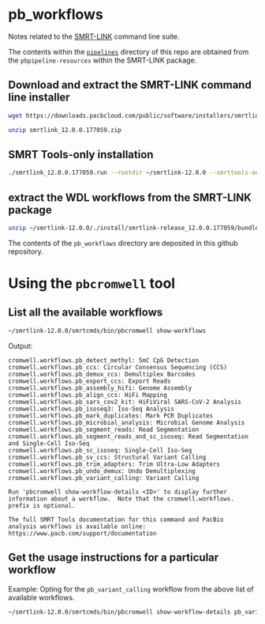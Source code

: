 # pb_workflows


Notes related to the [SMRT-LINK](https://www.pacb.com/support/software-downloads/) command line suite.

The contents within the [`pipelines`](pipelines/) directory of this repo are obtained from the `pbpipeline-resources` within the SMRT-LINK package.


## Download and extract the SMRT-LINK command line installer


```bash
wget https://downloads.pacbcloud.com/public/software/installers/smrtlink_12.0.0.177059.zip

unzip smrtlink_12.0.0.177059.zip
```

## SMRT Tools-only installation


```bash
./smrtlink_12.0.0.177059.run --rootdir ~/smrtlink-12.0.0 --smrttools-only
```

## extract the WDL workflows from the SMRT-LINK package


```bash
unzip ~/smrtlink-12.0.0/./install/smrtlink-release_12.0.0.177059/bundles/smrttools/install/smrttools-release_12.0.0.177059/private/pacbio/pbpipeline-resources/wdl.zip -d ~/smrtlink-12.0.0/pb_workflows
```

The contents of the `pb_workflows` directory are deposited in this github repository.



# Using the `pbcromwell` tool


## List all the available workflows


```bash
~/smrtlink-12.0.0/smrtcmds/bin/pbcromwell show-workflows
```


Output:

```
cromwell.workflows.pb_detect_methyl: 5mC CpG Detection
cromwell.workflows.pb_ccs: Circular Consensus Sequencing (CCS)
cromwell.workflows.pb_demux_ccs: Demultiplex Barcodes
cromwell.workflows.pb_export_ccs: Export Reads
cromwell.workflows.pb_assembly_hifi: Genome Assembly
cromwell.workflows.pb_align_ccs: HiFi Mapping
cromwell.workflows.pb_sars_cov2_kit: HiFiViral SARS-CoV-2 Analysis
cromwell.workflows.pb_isoseq3: Iso-Seq Analysis
cromwell.workflows.pb_mark_duplicates: Mark PCR Duplicates
cromwell.workflows.pb_microbial_analysis: Microbial Genome Analysis
cromwell.workflows.pb_segment_reads: Read Segmentation
cromwell.workflows.pb_segment_reads_and_sc_isoseq: Read Segmentation and Single-Cell Iso-Seq
cromwell.workflows.pb_sc_isoseq: Single-Cell Iso-Seq
cromwell.workflows.pb_sv_ccs: Structural Variant Calling
cromwell.workflows.pb_trim_adapters: Trim Ultra-Low Adapters
cromwell.workflows.pb_undo_demux: Undo Demultiplexing
cromwell.workflows.pb_variant_calling: Variant Calling

Run 'pbcromwell show-workflow-details <ID>' to display further
information about a workflow.  Note that the cromwell.workflows.
prefix is optional.

The full SMRT Tools documentation for this command and PacBio
analysis workflows is available online:
https://www.pacb.com/support/documentation

```


## Get the usage instructions for a particular workflow

Example: 
Opting for the `pb_variant_calling` workflow from the above list of available workflows.


```bash
~/smrtlink-12.0.0/smrtcmds/bin/pbcromwell show-workflow-details pb_variant_calling
```


